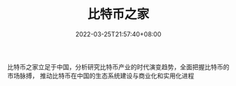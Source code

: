 ﻿---
weight: 
title: "比特币之家"
description: "比特币之家立足于中国，分析研究比特币产业的时代演变趋势，全面把握比特币的市场脉搏， 推动比特币在中国的生态系统建设与商业化和实用化进程"
date: 2022-03-25T21:57:40+08:00
lastmod: 2022-03-25T16:45:40+08:00
draft: false
authors: ["Metabd"]
featuredImage: "bitebizhijia.png"
link: ""
tags: ["元宇宙资讯","比特币之家"]
categories: ["navigation"]
navigation: ["元宇宙资讯"]
lightgallery: true
toc: true
pinned: false
recommend: false
recommend1: false
---
比特币之家立足于中国，分析研究比特币产业的时代演变趋势，全面把握比特币的市场脉搏， 推动比特币在中国的生态系统建设与商业化和实用化进程
